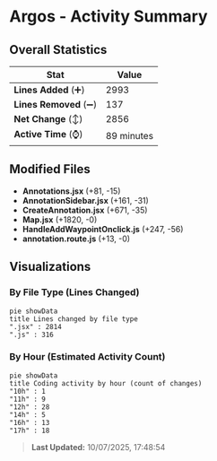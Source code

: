 # Argos - Activity Summary 

## Overall Statistics

| Stat                   | Value                                                             |
| ---------------------- | ----------------------------------------------------------------- |
| **Lines Added** (➕)   | 2993                                          |
| **Lines Removed** (➖) | 137                                        |
| **Net Change** (↕)    | 2856                |
| **Active Time** (⌚)   | 89 minutes |


## Modified Files
- **Annotations.jsx** (+81, -15)
- **AnnotationSidebar.jsx** (+161, -31)
- **CreateAnnotation.jsx** (+671, -35)
- **Map.jsx** (+1820, -0)
- **HandleAddWaypointOnclick.js** (+247, -56)
- **annotation.route.js** (+13, -0)

## Visualizations

### By File Type (Lines Changed)

```mermaid
pie showData
title Lines changed by file type
".jsx" : 2814
".js" : 316
```

### By Hour (Estimated Activity Count)

```mermaid
pie showData
title Coding activity by hour (count of changes)
"10h" : 1
"11h" : 9
"12h" : 28
"14h" : 5
"16h" : 13
"17h" : 18
```


> **Last Updated:** 10/07/2025, 17:48:54